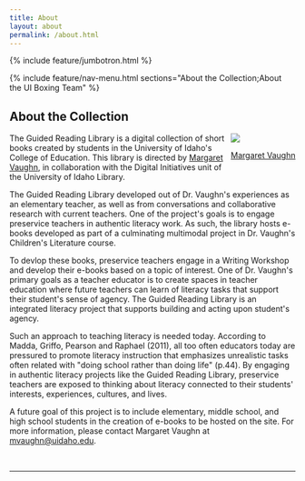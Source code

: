 ```yaml
---
title: About
layout: about
permalink: /about.html
---
```

{% include feature/jumbotron.html %} 

{% include feature/nav-menu.html sections="About the Collection;About the UI Boxing Team" %} 

## About the Collection

<div class="card m-3"  style="float:right">
<div class="card text-center">
<img src="https://vivo.nkn.uidaho.edu/vivo/file/n24358/thumbnail_Margaret+Vaughn+187x187.jpg">
<a href="https://vivo.nkn.uidaho.edu/vivo/display/n9735?_ga=2.262954508.1618244349.1567705136-553655538.1567531766"><p class="card-header">Margaret Vaughn</p></a>
</div>
</div>

The Guided Reading Library is a digital collection of short books created by students in the University of Idaho's College of Education. This library is directed by <a href="https://www.uidaho.edu/ed/ci/curriculum-and-instruction-faculty/margaret-vaughn">Margaret Vaughn</a>, in collaboration with the Digital Initiatives unit of the University of Idaho Library.

<p>The Guided Reading Library developed out of Dr. Vaughn's experiences as an elementary teacher, as well as from conversations and collaborative research with current teachers. One of the project's goals is to engage preservice teachers in authentic literacy work. As such, the library hosts e-books developed as part of a culminating multimodal project in Dr. Vaughn's Children's Literature course.</p>

<p>To devlop these books, preservice teachers engage in a Writing Workshop and develop their e-books based on a topic of interest. One of Dr. Vaughn's primary goals as a teacher educator is to create spaces in teacher education where future teachers can learn of literacy tasks that support their student's sense of agency. The Guided Reading Library is an integrated literacy project that supports building and acting upon student's agency.</p>

<p>Such an approach to teaching literacy is needed today. According to Madda, Griffo, Pearson and Raphael (2011), all too often educators today are pressured to promote literacy instruction that emphasizes unrealistic tasks often related with "doing school rather than doing life" (p.44). By engaging in authentic literacy projects like the Guided Reading Library, preservice teachers are exposed to thinking about literacy connected to their students' interests, experiences, cultures, and lives.</p>

<p>A future goal of this project is to include elementary, middle school, and high school students in the creation of e-books to be hosted on the site. For more information, please contact Margaret Vaughn at <a href="mvaughn@uidaho.edu">mvaughn@uidaho.edu</a>.</p>
<br>
<hr>
<br>

